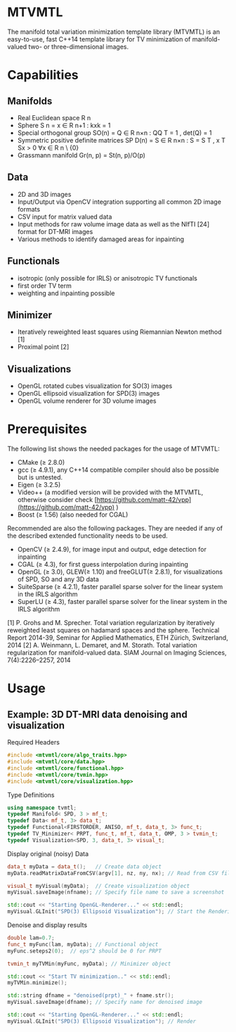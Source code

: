 MTVMTL
=============
The manifold total variation minimization template library (MTVMTL) is an easy-to-use, fast C++14 template library for TV minimization of
manifold-valued two- or three-dimensional images.

# Capabilities

## Manifolds
- Real Euclidean space R n
- Sphere S n = x ∈ R n+1 : kxk = 1
- Special orthogonal group SO(n) = Q ∈ R n×n : QQ T = 1 , det(Q) = 1
- Symmetric positive definite matrices SP D(n) = S ∈ R n×n : S = S T , x T Sx > 0 ∀x ∈ R n \ {0}
- Grassmann manifold Gr(n, p) = St(n, p)/O(p)

## Data
- 2D and 3D images
- Input/Output via OpenCV integration supporting all common 2D image formats
- CSV input for matrix valued data
- Input methods for raw volume image data as well as the NIfTI [24] format for DT-MRI images
- Various methods to identify damaged areas for inpainting

## Functionals
- isotropic (only possible for IRLS) or anisotropic TV functionals
- first order TV term
- weighting and inpainting possible 

## Minimizer
- Iteratively reweighted least squares using Riemannian Newton method [1]
- Proximal point [2]

## Visualizations
- OpenGL rotated cubes visualization for SO(3) images
- OpenGL ellipsoid visualization for SPD(3) images
- OpenGL volume renderer for 3D volume images

# Prerequisites
The following list shows the needed packages for the usage of MTVMTL:
- CMake (≥ 2.8.0)
- gcc (≥ 4.9.1), any C++14 compatible compiler should also be possible but is untested.
- Eigen (≥ 3.2.5)
- Video++ (a modified version will be provided with the MTVMTL, otherwise consider check [https://github.com/matt-42/vpp](https://github.com/matt-42/vpp) )
- Boost (≥ 1.56) (also needed for CGAL)

Recommended are also the following packages. They are needed if any of the described extended
functionality needs to be used.
- OpenCV (≥ 2.4.9), for image input and output, edge detection for inpainting
- CGAL (≥ 4.3), for first guess interpolation during inpainting
- OpenGL (≥ 3.0), GLEW(≥ 1.10) and freeGLUT(≥ 2.8.1), for visualizations of SPD, SO and
any 3D data
- SuiteSparse (≥ 4.2.1), faster parallel sparse solver for the linear system in the IRLS algorithm
- SuperLU (≥ 4.3), faster parallel sparse solver for the linear system in the IRLS algorithm

[1] P. Grohs and M. Sprecher. Total variation regularization by iteratively reweighted least
squares on hadamard spaces and the sphere. Technical Report 2014-39, Seminar for Applied
Mathematics, ETH Zürich, Switzerland, 2014
[2] A. Weinmann, L. Demaret, and M. Storath. Total variation regularization for manifold-valued
data. SIAM Journal on Imaging Sciences, 7(4):2226–2257, 2014


# Usage
## Example: 3D DT-MRI data denoising and visualization

Required Headers
```c++
#include <mtvmtl/core/algo_traits.hpp>
#include <mtvmtl/core/data.hpp>
#include <mtvmtl/core/functional.hpp>
#include <mtvmtl/core/tvmin.hpp>
#include <mtvmtl/core/visualization.hpp>
```

Type Definitions
```c++
using namespace tvmtl;
typedef Manifold< SPD, 3 > mf_t;
typedef Data< mf_t, 3> data_t;
typedef Functional<FIRSTORDER, ANISO, mf_t, data_t, 3> func_t;
typedef TV_Minimizer< PRPT, func_t, mf_t, data_t, OMP, 3 > tvmin_t;
typedef Visualization<SPD, 3, data_t, 3> visual_t;
```

Display original (noisy) Data
```c++
data_t myData = data_t();   // Create data object
myData.readMatrixDataFromCSV(argv[1], nz, ny, nx); // Read from CSV file

visual_t myVisual(myData);  // Create visualization object
myVisual.saveImage(nfname); // Specify file name to save a screenshot

std::cout << "Starting OpenGL-Renderer..." << std::endl;
myVisual.GLInit("SPD(3) Ellipsoid Visualization"); // Start the Rendering
```

Denoise and display results
```c++
double lam=0.7;
func_t myFunc(lam, myData); // Functional object
myFunc.seteps2(0);  // eps^2 should be 0 for PRPT

tvmin_t myTVMin(myFunc, myData); // Minimizer object

std::cout << "Start TV minimization.." << std::endl;
myTVMin.minimize();

std::string dfname = "denoised(prpt)_" + fname.str();
myVisual.saveImage(dfname); // Specify name for denoised image

std::cout << "Starting OpenGL-Renderer..." << std::endl;
myVisual.GLInit("SPD(3) Ellipsoid Visualization"); // Render
```
